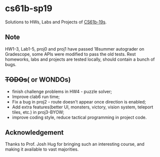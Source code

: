 # cs61b-sp19
Solutions to HWs, Labs and Projects of [CS61b-19s](https://sp19.datastructur.es). 

## Note
HW1-3, Lab1-5, proj0 and proj1 have passed 18summer autograder on Gradescope, some APIs were modified to pass the old tests. 
Rest homeworks, labs and projects are tested locally, should contain a bunch of bugs.

## ~~TODOs~~( or WONDOs)
- finish challenge problems in HW4 - puzzle solver;
- Improve clab6 run time;
- Fix a bug in proj2 - route doesn't appear once direction is enabled;
- Add extra features(better UI, monsters, victory, vision system, teleport tiles, etc.) in proj3-BYOW;
- improve coding style, reduce tactical programming in project code.

## Acknowledgement
Thanks to Prof. Josh Hug for bringing such an interesting course, and making it available to vast majorities.
